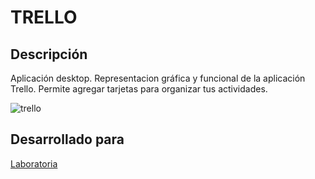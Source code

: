 # TRELLO

## Descripción

Aplicación desktop. Representacion gráfica y funcional de la aplicación Trello. Permite agregar tarjetas para organizar tus actividades.

![trello](https://user-images.githubusercontent.com/37418934/45118055-e856bf80-b11c-11e8-81be-0d767ae31766.png)

## Desarrollado para 
[Laboratoria](http://laboratoria.la)
